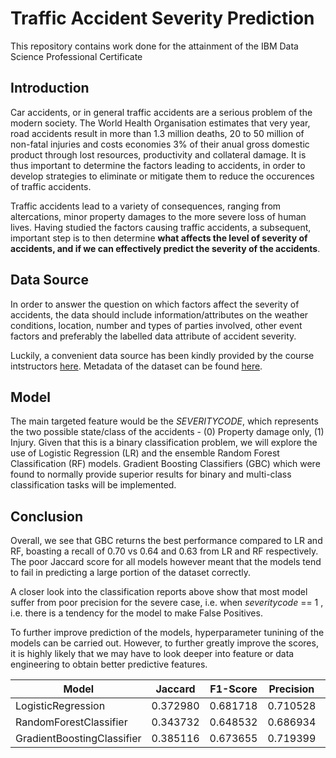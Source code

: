 # Traffic Accident Severity Prediction
This repository contains work done for the attainment of the IBM Data Science Professional Certificate

## Introduction
Car accidents, or in general traffic accidents are a serious problem of the modern society. The World Health Organisation estimates that very year, road accidents result in more than 1.3 million deaths, 20 to 50 million of non-fatal injuries and costs economies 3% of their anual gross domestic product through lost resources, productivity and collateral damage. It is thus important to determine the factors leading to accidents, in order to develop strategies to eliminate or mitigate them to reduce the occurences of traffic accidents.

Traffic accidents lead to a variety of consequences, ranging from altercations, minor property damages to the more severe loss of human lives. Having studied the factors causing traffic accidents, a subsequent, important step is to then determine **what affects the level of severity of accidents, and if we can effectively predict the severity of the accidents**.

## Data Source
In order to answer the question on which factors affect the severity of accidents, the data should include information/attributes on the weather conditions, location, number and types of parties involved, other event factors and preferably the labelled data attribute of accident severity.

Luckily, a convenient data source has been kindly provided by the course intstructors [here](https://www.coursera.org/learn/applied-data-science-capstone/supplement/Nh5uS/downloading-example-dataset). Metadata of the dataset can be found [here](https://s3.us.cloud-object-storage.appdomain.cloud/cf-courses-data/CognitiveClass/DP0701EN/version-2/Metadata.pdf).

## Model
The main targeted feature would be the *SEVERITYCODE*, which represents the two possible state/class of the accidents - (0) Property damage only, (1) Injury. Given that this is a binary classification problem, we will explore the use of Logistic Regression (LR) and the ensemble Random Forest Classification (RF) models. Gradient Boosting Classifiers (GBC) which were found to normally provide superior results for binary and multi-class classification tasks will be implemented.

## Conclusion
Overall, we see that GBC returns the best performance compared to LR and RF, boasting a recall of 0.70 vs 0.64 and 0.63 from LR and RF respectively. The poor Jaccard score for all models however meant that the models tend to fail in predicting a large portion of the dataset correctly.

A closer look into the classification reports above show that most model suffer from poor precision for the severe case, i.e. when *severitycode* == 1 , i.e. there is a tendency for the model to make False Positives.

To further improve prediction of the models, hyperparameter tunining of the models can be carried out. However, to further greatly improve the scores, it is highly likely that we may have to look deeper into feature or data engineering to obtain better predictive features.

|Model|Jaccard|F1-Score|Precision|Recall|
|-----|-------|--------|---------|------|
|LogisticRegression|0.372980|0.681718|0.710528|0.647226|
|RandomForestClassifier|0.343732|0.648532|0.686934|0.631443|
|GradientBoostingClassifier|0.385116|0.673655|0.719399|0.702093|
